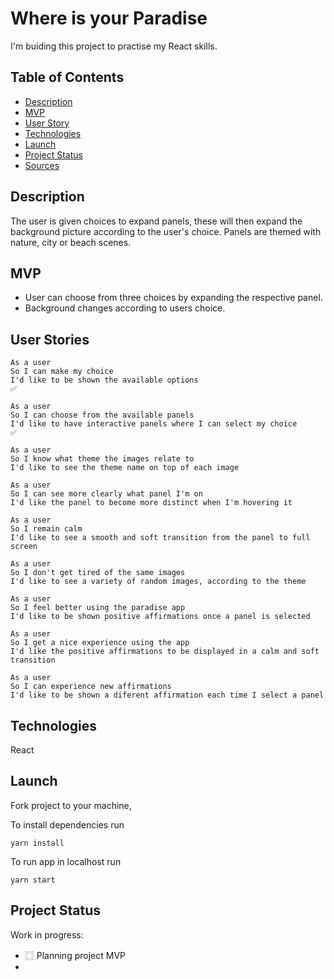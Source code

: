 # Where is your Paradise

I'm buiding this project to practise my React skills.

## Table of Contents

- [Description](#description)
- [MVP](#mvp)
- [User Story](#user_story)
- [Technologies](#technologies)
- [Launch](#launch)
- [Project Status](#project-status)
- [Sources](#sources)

## Description

The user is given choices to expand panels, these will then expand the background picture according to the user's choice.
Panels are themed with nature, city or beach scenes.

## MVP

- User can choose from three choices by expanding the respective panel.
- Background changes according to users choice.

## User Stories

```
As a user
So I can make my choice
I'd like to be shown the available options
✅
```

```
As a user
So I can choose from the available panels
I'd like to have interactive panels where I can select my choice
✅
```

```
As a user
So I know what theme the images relate to
I'd like to see the theme name on top of each image
```

```
As a user
So I can see more clearly what panel I'm on
I'd like the panel to become more distinct when I'm hovering it
```

```
As a user
So I remain calm
I'd like to see a smooth and soft transition from the panel to full screen
```

```
As a user
So I don't get tired of the same images
I'd like to see a variety of random images, according to the theme
```

```
As a user
So I feel better using the paradise app
I'd like to be shown positive affirmations once a panel is selected
```

```
As a user
So I get a nice experience using the app
I'd like the positive affirmations to be displayed in a calm and soft transition
```

```
As a user
So I can experience new affirmations
I'd like to be shown a diferent affirmation each time I select a panel
```

## Technologies

React

## Launch

Fork project to your machine,

To install dependencies run

```
yarn install
```

To run app in localhost run

```
yarn start
```

## Project Status

Work in progress:

- ⿴ Planning project MVP
-
